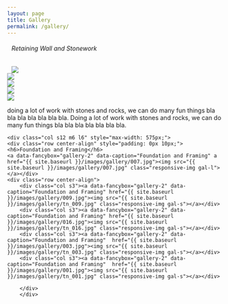 ```yaml
---
layout: page
title: Gallery
permalink: /gallery/
---
```

<div class="row center-align container">
<div class="col s12 m6 l6" style="max-width: 575px;">
<div class="row center-align" style="padding: 0px 10px;">
<h6>Retaining Wall and Stonework</h6>
<a data-fancybox="gallery" data-caption="Retaining Wall and Stonework" href="{{ site.baseurl }}/images/gallery/gal-003.jpg"><img src="{{ site.baseurl }}/images/gallery/gal-003.jpg" class="responsive-img gal-l"></a></div>
<div class="row center-align">
	<div class="col s3"><a data-fancybox="gallery" data-caption="Retaining Wall and Stonework" href="{{ site.baseurl }}/images/gallery//021.jpg"><img src="{{ site.baseurl }}/images/gallery/tn_021.jpg" class="responsive-img gal-s"></a></div>
	<div class="col s3"><a data-fancybox="gallery" data-caption="Retaining Wall and Stonework" href="{{ site.baseurl }}/images/gallery/018.jpg"><img src="{{ site.baseurl }}/images/gallery/tn_018.jpg" class="responsive-img gal-s"></a></div>
	<div class="col s3"><a data-fancybox="gallery" data-caption="Retaining Wall and Stonework" href="{{ site.baseurl }}/images/gallery/019.jpg"><img src="{{ site.baseurl }}/images/gallery/tn_019.jpg" class="responsive-img gal-s"></a></div>
	<div class="col s3"><a data-fancybox="gallery" data-caption="Retaining Wall and Stonework" href="{{ site.baseurl }}/images/gallery/020.jpg"><img src="{{ site.baseurl }}/images/gallery/tn_020.jpg" class="responsive-img gal-s"></a></div>
	</div>
	<p class="left-align">doing a lot of work with stones and rocks, we can do many fun things bla bla bla bla bla bla bla. Doing a lot of work with stones and rocks, we can do many fun things bla bla bla bla bla bla bla.</p>
	</div>

	<div class="col s12 m6 l6" style="max-width: 575px;">
	<div class="row center-align" style="padding: 0px 10px;">
	<h6>Foundation and Framing</h6>
	<a data-fancybox="gallery-2" data-caption="Foundation and Framing" a href="{{ site.baseurl }}/images/gallery/007.jpg"><img src="{{ site.baseurl }}/images/gallery/007.jpg" class="responsive-img gal-l"></a></div>
	<div class="row center-align">
		<div class="col s3"><a data-fancybox="gallery-2" data-caption="Foundation and Framing" href="{{ site.baseurl }}/images/gallery/009.jpg"><img src="{{ site.baseurl }}/images/gallery/tn_009.jpg" class="responsive-img gal-s"></a></div>
		<div class="col s3"><a data-fancybox="gallery-2" data-caption="Foundation and Framing" href="{{ site.baseurl }}/images/gallery/016.jpg"><img src="{{ site.baseurl }}/images/gallery/tn_016.jpg" class="responsive-img gal-s"></a></div>
		<div class="col s3"><a data-fancybox="gallery-2" data-caption="Foundation and Framing"  href="{{ site.baseurl }}/images/gallery/003.jpg"><img src="{{ site.baseurl }}/images/gallery/tn_003.jpg" class="responsive-img gal-s"></a></div>
		<div class="col s3"><a data-fancybox="gallery-2" data-caption="Foundation and Framing"  href="{{ site.baseurl }}/images/gallery/001.jpg"><img src="{{ site.baseurl }}/images/gallery/tn_001.jpg" class="responsive-img gal-s"></a></div>

		</div>
		</div>
</div>
<script src="//code.jquery.com/jquery-3.2.1.min.js"></script>
<script src="{{ site.baseurl }}/js/jquery.fancybox.min.js"></script>
